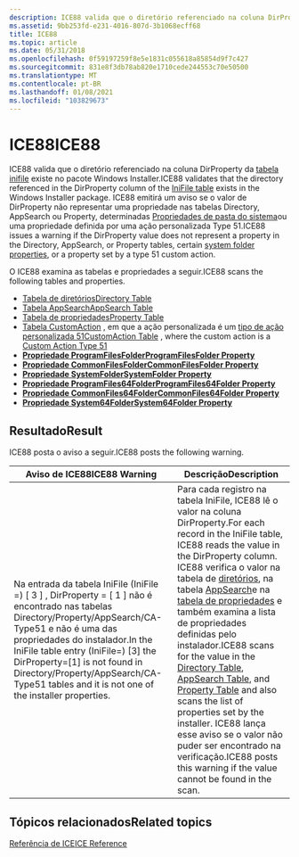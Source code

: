```yaml
---
description: ICE88 valida que o diretório referenciado na coluna DirProperty da tabela IniFile existe no pacote Windows Installer.
ms.assetid: 9bb253fd-e231-4016-807d-3b1068ecff68
title: ICE88
ms.topic: article
ms.date: 05/31/2018
ms.openlocfilehash: 0f59197259f8e5e1831c055618a85854d9f7c427
ms.sourcegitcommit: 831e8f3db78ab820e1710cede244553c70e50500
ms.translationtype: MT
ms.contentlocale: pt-BR
ms.lasthandoff: 01/08/2021
ms.locfileid: "103829673"
---
```

# <a name="ice88"></a><span data-ttu-id="b9d19-103">ICE88</span><span class="sxs-lookup"><span data-stu-id="b9d19-103">ICE88</span></span>

<span data-ttu-id="b9d19-104">ICE88 valida que o diretório referenciado na coluna DirProperty da [tabela inifile](inifile-table.md) existe no pacote Windows Installer.</span><span class="sxs-lookup"><span data-stu-id="b9d19-104">ICE88 validates that the directory referenced in the DirProperty column of the [IniFile table](inifile-table.md) exists in the Windows Installer package.</span></span> <span data-ttu-id="b9d19-105">ICE88 emitirá um aviso se o valor de DirProperty não representar uma propriedade nas tabelas Directory, AppSearch ou Property, determinadas [Propriedades de pasta do sistema](property-reference.md)ou uma propriedade definida por uma ação personalizada Type 51.</span><span class="sxs-lookup"><span data-stu-id="b9d19-105">ICE88 issues a warning if the DirProperty value does not represent a property in the Directory, AppSearch, or Property tables, certain [system folder properties](property-reference.md), or a property set by a type 51 custom action.</span></span>

<span data-ttu-id="b9d19-106">O ICE88 examina as tabelas e propriedades a seguir.</span><span class="sxs-lookup"><span data-stu-id="b9d19-106">ICE88 scans the following tables and properties.</span></span>

-   [<span data-ttu-id="b9d19-107">Tabela de diretórios</span><span class="sxs-lookup"><span data-stu-id="b9d19-107">Directory Table</span></span>](directory-table.md)
-   [<span data-ttu-id="b9d19-108">Tabela AppSearch</span><span class="sxs-lookup"><span data-stu-id="b9d19-108">AppSearch Table</span></span>](appsearch-table.md)
-   [<span data-ttu-id="b9d19-109">Tabela de propriedades</span><span class="sxs-lookup"><span data-stu-id="b9d19-109">Property Table</span></span>](property-table.md)
-   <span data-ttu-id="b9d19-110">[Tabela CustomAction](customaction-table.md) , em que a ação personalizada é um [tipo de ação personalizada 51](custom-action-type-51.md)</span><span class="sxs-lookup"><span data-stu-id="b9d19-110">[CustomAction Table](customaction-table.md) , where the custom action is a [Custom Action Type 51](custom-action-type-51.md)</span></span>
-   [<span data-ttu-id="b9d19-111">**Propriedade ProgramFilesFolder**</span><span class="sxs-lookup"><span data-stu-id="b9d19-111">**ProgramFilesFolder Property**</span></span>](programfilesfolder.md)
-   [<span data-ttu-id="b9d19-112">**Propriedade CommonFilesFolder**</span><span class="sxs-lookup"><span data-stu-id="b9d19-112">**CommonFilesFolder Property**</span></span>](commonfilesfolder.md)
-   [<span data-ttu-id="b9d19-113">**Propriedade SystemFolder**</span><span class="sxs-lookup"><span data-stu-id="b9d19-113">**SystemFolder Property**</span></span>](systemfolder.md)
-   [<span data-ttu-id="b9d19-114">**Propriedade ProgramFiles64Folder**</span><span class="sxs-lookup"><span data-stu-id="b9d19-114">**ProgramFiles64Folder Property**</span></span>](programfiles64folder.md)
-   [<span data-ttu-id="b9d19-115">**Propriedade CommonFiles64Folder**</span><span class="sxs-lookup"><span data-stu-id="b9d19-115">**CommonFiles64Folder Property**</span></span>](commonfiles64folder.md)
-   [<span data-ttu-id="b9d19-116">**Propriedade System64Folder**</span><span class="sxs-lookup"><span data-stu-id="b9d19-116">**System64Folder Property**</span></span>](system64folder.md)

## <a name="result"></a><span data-ttu-id="b9d19-117">Resultado</span><span class="sxs-lookup"><span data-stu-id="b9d19-117">Result</span></span>

<span data-ttu-id="b9d19-118">ICE88 posta o aviso a seguir.</span><span class="sxs-lookup"><span data-stu-id="b9d19-118">ICE88 posts the following warning.</span></span>



| <span data-ttu-id="b9d19-119">Aviso de ICE88</span><span class="sxs-lookup"><span data-stu-id="b9d19-119">ICE88 Warning</span></span>                                                                                                                                                                  | <span data-ttu-id="b9d19-120">Descrição</span><span class="sxs-lookup"><span data-stu-id="b9d19-120">Description</span></span>                                                                                                                                                                                                                                                                                                                                                                     |
|--------------------------------------------------------------------------------------------------------------------------------------------------------------------------------|---------------------------------------------------------------------------------------------------------------------------------------------------------------------------------------------------------------------------------------------------------------------------------------------------------------------------------------------------------------------------------|
| <span data-ttu-id="b9d19-121">Na entrada da tabela IniFile (IniFile =) \[ 3 \] , DirProperty = \[ 1 \] não é encontrado nas tabelas Directory/Property/AppSearch/CA-Type51 e não é uma das propriedades do instalador.</span><span class="sxs-lookup"><span data-stu-id="b9d19-121">In the IniFile table entry (IniFile=) \[3\] the DirProperty=\[1\] is not found in Directory/Property/AppSearch/CA-Type51 tables and it is not one of the installer properties.</span></span> | <span data-ttu-id="b9d19-122">Para cada registro na tabela IniFile, ICE88 lê o valor na coluna DirProperty.</span><span class="sxs-lookup"><span data-stu-id="b9d19-122">For each record in the IniFile table, ICE88 reads the value in the DirProperty column.</span></span> <span data-ttu-id="b9d19-123">ICE88 verifica o valor na tabela de [diretórios](directory-table.md), na tabela [AppSearch](appsearch-table.md)e na [tabela de propriedades](property-table.md) e também examina a lista de propriedades definidas pelo instalador.</span><span class="sxs-lookup"><span data-stu-id="b9d19-123">ICE88 scans for the value in the [Directory Table](directory-table.md), [AppSearch Table](appsearch-table.md), and [Property Table](property-table.md) and also scans the list of properties set by the installer.</span></span> <span data-ttu-id="b9d19-124">ICE88 lança esse aviso se o valor não puder ser encontrado na verificação.</span><span class="sxs-lookup"><span data-stu-id="b9d19-124">ICE88 posts this warning if the value cannot be found in the scan.</span></span> |



 

## <a name="related-topics"></a><span data-ttu-id="b9d19-125">Tópicos relacionados</span><span class="sxs-lookup"><span data-stu-id="b9d19-125">Related topics</span></span>

<dl> <dt>

[<span data-ttu-id="b9d19-126">Referência de ICE</span><span class="sxs-lookup"><span data-stu-id="b9d19-126">ICE Reference</span></span>](ice-reference.md)
</dt> </dl>

 

 



